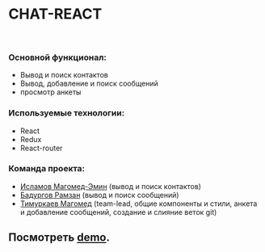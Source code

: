 # CHAT-REACT

<br>

<h3>Основной функционал:</h3>
<ul>
  <li>
    Вывод и поиск контактов
  </li>
  <li>
    Вывод, добавление и поиск сообщений
  </li>
  <li>
    просмотр анкеты
  </li>
</ul>

<h3>Используемые технологии:</h3>

<ul>
  <li>
    React
  </li>
  <li>
    Redux
  </li>
  <li>
    React-router
  </li>
</ul>

<h3>Команда проекта:</h3>

<ul>
  <li>
    <a href="https://github.com/EminIslamov">Исламов Магомед-Эмин</a> (вывод и поиск контактов)
  </li>
  <li>
    <a href="https://github.com/sirykey">Бадургов Рамзан</a> (вывод и поиск сообщений)
  </li>
  <li>
    <a href="https://github.com/TimurkaevM">Тимуркаев Магомед</a> (team-lead, общие компоненты и стили, анкета и добавление сообщений, создание и слияние веток git)
  </li>
</ul>

<h2>Посмотреть <a href="https://app-messeger.herokuapp.com/">demo</a>.</h2>

